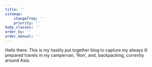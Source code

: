 ```yaml
---
title: ''
sitemap:
    changefreq: ''
    priority: ''
body_classes: ''
order_by: ''
order_manual: ''
---
```


Hello there.  This is my hastily put together blog to capture my always ill prepared travels in my campervan, 'Ron', and, backpacking, currently around Asia.
